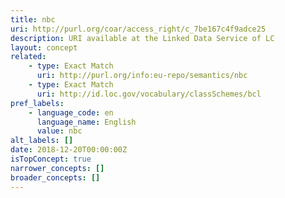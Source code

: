 ```yaml
---
title: nbc
uri: http://purl.org/coar/access_right/c_7be167c4f9adce25
description: URI available at the Linked Data Service of LC
layout: concept
related:
    - type: Exact Match
      uri: http://purl.org/info:eu-repo/semantics/nbc
    - type: Exact Match
      uri: http://id.loc.gov/vocabulary/classSchemes/bcl
pref_labels:
    - language_code: en
      language_name: English
      value: nbc
alt_labels: []
date: 2018-12-20T00:00:00Z
isTopConcept: true
narrower_concepts: []
broader_concepts: []
---
```


